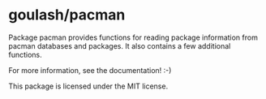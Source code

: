 goulash/pacman
==============

Package pacman provides functions for reading package information from
pacman databases and packages. It also contains a few additional functions.

For more information, see the documentation! :-)

This package is licensed under the MIT license.
